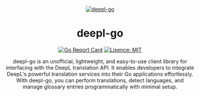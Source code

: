 <div align="center">

[![deepl-go][repo_logo_img]][repo_url]

# deepl-go
[![Go Report Card][report_card_badge]][report_card_url]
[![Lisence: MIT][license_badge]][license_url]

deepl-go is an unofficial, lightweight, and easy-to-use client library for interfacing with the DeepL translation API. It enables developers to integrate DeepL's powerful translation services into their Go applications effortlessly. With deepl-go, you can perform translations, detect languages, and manage glossary entries programmatically with minimal setup.
</div>



[repo_url]: https://github.com/lkretschmer/deepl-go
[repo_logo_img]: https://github.com/user-attachments/assets/33089c86-4dfa-426d-bd2f-1b27382d8ac5
[report_card_badge]: https://goreportcard.com/badge/github.com/lkretschmer/deepl-go
[report_card_url]: https://goreportcard.com/report/github.com/lkretschmer/deepl-go
[license_badge]: https://img.shields.io/badge/license-MIT-blueviolet.svg
[license_url]: https://github.com/lkretschmer/deepl-go/blob/main/LICENSE